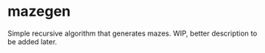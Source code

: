 # mazegen
Simple recursive algorithm that generates mazes. WIP, better description to be added later.
